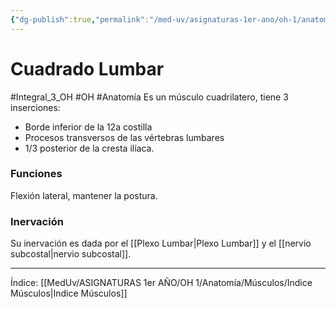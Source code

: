```yaml
---
{"dg-publish":true,"permalink":"/med-uv/asignaturas-1er-ano/oh-1/anatomia/musculos/cuadrado-lumbar/"}
---
```


# Cuadrado Lumbar
#Integral_3_OH #OH #Anatomía
Es un músculo cuadrilatero, tiene 3 inserciones:
- Borde inferior de la 12a costilla
- Procesos transversos de las vértebras lumbares
- 1/3 posterior de la cresta ilíaca.
### Funciones
Flexión lateral, mantener la postura.
### Inervación
Su inervación es dada por el [[Plexo Lumbar\|Plexo Lumbar]] y el [[nervio subcostal\|nervio subcostal]].

---
Índice: [[MedUv/ASIGNATURAS 1er AÑO/OH 1/Anatomía/Músculos/Indice Músculos\|Indice Músculos]]